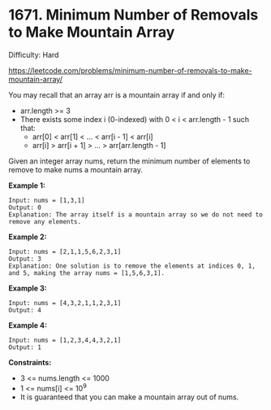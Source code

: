 # 1671. Minimum Number of Removals to Make Mountain Array

Difficulty: Hard

https://leetcode.com/problems/minimum-number-of-removals-to-make-mountain-array/

You may recall that an array arr is a mountain array if and only if:

* arr.length >= 3
* There exists some index i (0-indexed) with 0 < i < arr.length - 1 such that:
    * arr[0] < arr[1] < ... < arr[i - 1] < arr[i]
    * arr[i] > arr[i + 1] > ... > arr[arr.length - 1]

Given an integer array nums​​​, return the minimum number of elements to remove to make nums​​​ a mountain array.

**Example 1:**
```
Input: nums = [1,3,1]
Output: 0
Explanation: The array itself is a mountain array so we do not need to remove any elements.
```

**Example 2:**
```
Input: nums = [2,1,1,5,6,2,3,1]
Output: 3
Explanation: One solution is to remove the elements at indices 0, 1, and 5, making the array nums = [1,5,6,3,1].
```

**Example 3:**
```
Input: nums = [4,3,2,1,1,2,3,1]
Output: 4
```

**Example 4:**
```
Input: nums = [1,2,3,4,4,3,2,1]
Output: 1
```

**Constraints:**

* 3 <= nums.length <= 1000
* 1 <= nums[i] <= 10<sup>9</sup>
* It is guaranteed that you can make a mountain array out of nums.
